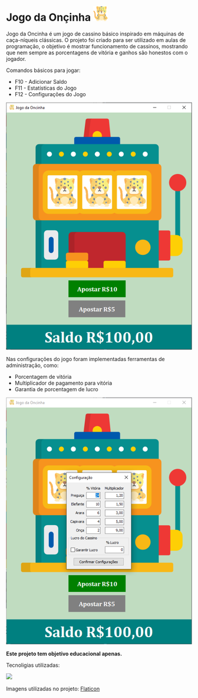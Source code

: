# Jogo da Onçinha <img src="https://github.com/brunoC42/jogo-da-oncinha/blob/main/Imagens/jaguar.png" height="40"/>
  Jogo da Oncinha é um jogo de cassino básico inspirado em máquinas de caça-níqueis clássicas. O projeto foi criado para ser utilizado em aulas de programação, o objetivo é mostrar funcionamento de cassinos, mostrando que nem sempre as porcentagens de vitória e ganhos são honestos com o jogador.
  
  Comandos básicos para jogar:
  - F10 - Adicionar Saldo
  - F11 - Estatísticas do Jogo
  - F12 - Configurações do Jogo

<img src="https://github.com/brunoC42/jogo-da-oncinha/blob/main/Imagens/telaInicial.PNG"/>

  Nas configurações do jogo foram implementadas ferramentas de administração, como:
  - Porcentagem de vitória
  - Multiplicador de pagamento para vitória
  - Garantia de porcentagem de lucro

<img src="https://github.com/brunoC42/jogo-da-oncinha/blob/main/Imagens/telaConfiguracao.PNG"/>
  
  **Este projeto tem objetivo educacional apenas.**

  Tecnoligias utilizadas:
  
  ![](https://img.shields.io/badge/Delphi-B22222?style=for-the-badge&logo=delphi&logoColor=white)

  Imagens utilizadas no projeto: [Flaticon](flaticon.com)
